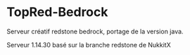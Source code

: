 # TopRed-Bedrock

Serveur créatif redstone bedrock, portage de la version java.

Serveur 1.14.30 basé sur la branche redstone de NukkitX
